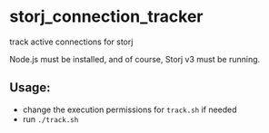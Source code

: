 # storj_connection_tracker
track active connections for storj

Node.js must be installed, and of course, Storj v3 must be running.

## Usage:
- change the execution permissions for `track.sh` if needed
- run `./track.sh`
